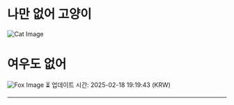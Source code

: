 
# 나만 없어 고양이

![Cat Image](https://cdn2.thecatapi.com/images/a9i.jpg)

# 여우도 없어
![Fox Image](https://randomfox.ca/images/89.jpg)
⏳ 업데이트 시간: 2025-02-18 19:19:43 (KRW)

---
